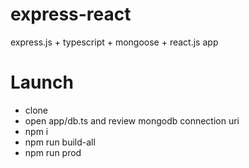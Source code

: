 # express-react
express.js + typescript + mongoose + react.js app

# Launch
- clone
- open app/db.ts and review mongodb connection uri
- npm i
- npm run build-all
- npm run prod
